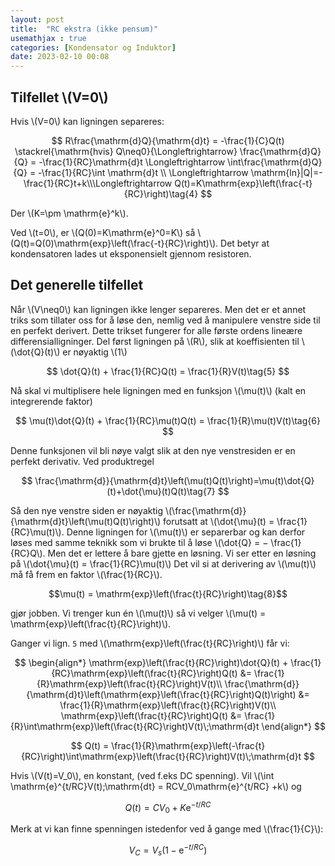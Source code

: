 ```yaml
---
layout: post
title:  "RC ekstra (ikke pensum)"
usemathjax : true
categories: [Kondensator og Induktor]
date: 2023-02-10 00:08
---
```


## Tilfellet \\(V=0\\)

Hvis \\(V=0\\) kan ligningen separeres:

$$
R\frac{\mathrm{d}Q}{\mathrm{d}t} = -\frac{1}{C}Q(t) \stackrel{\mathrm{hvis} Q\neq0}{\Longleftrightarrow} \frac{\mathrm{d}Q}{Q} = -\frac{1}{RC}\mathrm{d}t
\Longleftrightarrow \int\frac{\mathrm{d}Q}{Q} = -\frac{1}{RC}\int \mathrm{d}t \\
\Longleftrightarrow \mathrm{ln}|Q|=-\frac{1}{RC}t+k\\\Longleftrightarrow Q(t)=K\mathrm{exp}\left(\frac{-t}{RC}\right)\tag{4}
$$

Der \\(K=\pm \mathrm{e}^k\\).

Ved \\(t=0\\), er \\(Q(0)=K\mathrm{e}^0=K\\) så \\(Q(t)=Q(0)\mathrm{exp}\left(\frac{-t}{RC}\right)\\). Det betyr at kondensatoren lades ut eksponensielt gjennom
resistoren.

## Det generelle tilfellet

Når \\(V\neq0\\) kan ligningen ikke lenger separeres. Men det er et annet triks som tillater oss for å løse den, 
nemlig ved å manipulere venstre side til en perfekt derivert.
Dette trikset fungerer for alle første ordens lineære differensialligninger.
Del først ligningen på \\(R\\), slik at koeffisienten til \\(\dot{Q}(t)\\)
er nøyaktig \\(1\\)

$$
\dot{Q}(t) + \frac{1}{RC}Q(t) = \frac{1}{R}V(t)\tag{5}
$$

Nå skal vi multiplisere hele ligningen med en funksjon \\(\mu(t)\\) (kalt en integrerende faktor)

$$
\mu(t)\dot{Q}(t) + \frac{1}{RC}\mu(t)Q(t) = \frac{1}{R}\mu(t)V(t)\tag{6}
$$

Denne funksjonen vil bli nøye valgt slik at den nye venstresiden er en perfekt derivativ. Ved
produktregel

$$
\frac{\mathrm{d}}{\mathrm{d}t}\left(\mu(t)Q(t)\right)=\mu(t)\dot{Q}(t)+\dot{\mu}(t)Q(t)\tag{7}
$$

Så den nye venstre siden er nøyaktig \\(\frac{\mathrm{d}}{\mathrm{d}t}\left(\mu(t)Q(t)\right)\\)
forutsatt at \\(\dot{\mu}(t) = \frac{1}{RC}\mu(t)\\).
Denne ligningen for \\(\mu(t)\\) er separerbar og kan derfor løses med samme teknikk som vi
brukte til å løse \\(\dot{Q} = − \frac{1}{RC}Q\\).
Men det er lettere å bare gjette en løsning. Vi ser etter en løsning på
\\(\dot{\mu}(t) = \frac{1}{RC}\mu(t)\\) Det vil si at derivering av \\(\mu(t)\\) må få frem en faktor
\\(\frac{1}{RC}\\).

$$\mu(t) = \mathrm{exp}\left(\frac{t}{RC}\right)\tag{8}$$

gjør jobben. Vi trenger kun én \\(\mu(t)\\) så vi velger \\(\mu(t) = \mathrm{exp}\left(\frac{t}{RC}\right)\\).

Ganger vi lign. `5` med \\(\mathrm{exp}\left(\frac{t}{RC}\right)\\) får vi:

$$
\begin{align*}
    \mathrm{exp}\left(\frac{t}{RC}\right)\dot{Q}(t) + \frac{1}{RC}\mathrm{exp}\left(\frac{t}{RC}\right)Q(t) &= \frac{1}{R}\mathrm{exp}\left(\frac{t}{RC}\right)V(t)\\
    \frac{\mathrm{d}}{\mathrm{d}t}\left(\mathrm{exp}\left(\frac{t}{RC}\right)Q(t)\right) &= \frac{1}{R}\mathrm{exp}\left(\frac{t}{RC}\right)V(t)\\
    \mathrm{exp}\left(\frac{t}{RC}\right)Q(t) &= \frac{1}{R}\int\mathrm{exp}\left(\frac{t}{RC}\right)V(t)\;\mathrm{d}t
\end{align*}
$$

$$
Q(t) = \frac{1}{R}\mathrm{exp}\left(-\frac{t}{RC}\right)\int\mathrm{exp}\left(\frac{t}{RC}\right)V(t)\;\mathrm{d}t
$$

Hvis \\(V(t)=V_0\\), en konstant, (ved f.eks DC spenning). Vil \\(\int \mathrm{e}^{t/RC}V(t)\;\mathrm{dt} = RCV_0\mathrm{e}^{t/RC} +k\\) og

$$Q(t) = CV_0 + K\mathrm{e}^{-t/RC}$$

Merk at vi kan finne spenningen istedenfor ved å gange med \\(\frac{1}{C}\\):

$$V_C = V_s\left(1-\mathrm{e}^{-t/RC}\right)$$

